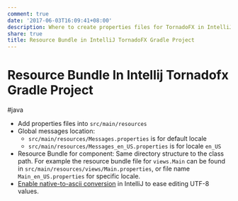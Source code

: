 ```yaml
---
comment: true
date: '2017-06-03T16:09:41+08:00'
description: Where to create properties files for TornadoFX in IntelliJ Gradle Project.
share: true
title: Resource Bundle in IntelliJ TornadoFX Gradle Project
---
```


# Resource Bundle In Intellij Tornadofx Gradle Project

#java

- Add properties files into `src/main/resources`
- Global messages location:
    - `src/main/resources/Messages.properties` is for default locale
    - `src/main/resources/Messages_en_US.properties` is for locale `en_US`
- Resource Bundle for component: Same directory structure to the class path. For example the resource bundle file for `views.Main` can be found in `src/main/resources/views/Main.properties`, or file name `Main_en_US.properties` for specific locale.
- [Enable native-to-ascii conversion](https://www.jetbrains.com/help/idea/configuring-encoding-for-properties-files.html) in IntelliJ to ease editing UTF-8 values.
